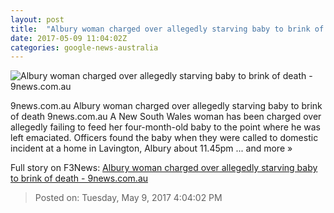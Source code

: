 ```yaml
---
layout: post
title:  "Albury woman charged over allegedly starving baby to brink of death - 9news.com.au"
date: 2017-05-09 11:04:02Z
categories: google-news-australia
---
```


![Albury woman charged over allegedly starving baby to brink of death - 9news.com.au](http://prod.static9.net.au/_/media/2017/05/09/20/59/baby.ashx)

9news.com.au Albury woman charged over allegedly starving baby to brink of death 9news.com.au A New South Wales woman has been charged over allegedly failing to feed her four-month-old baby to the point where he was left emaciated. Officers found the baby when they were called to domestic incident at a home in Lavington, Albury about 11.45pm ... and more »


Full story on F3News: [Albury woman charged over allegedly starving baby to brink of death - 9news.com.au](http://www.f3nws.com/n/Txuu3E)

> Posted on: Tuesday, May 9, 2017 4:04:02 PM
